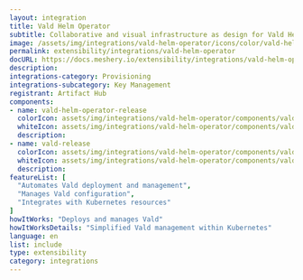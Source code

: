 ```yaml
---
layout: integration
title: Vald Helm Operator
subtitle: Collaborative and visual infrastructure as design for Vald Helm Operator
image: /assets/img/integrations/vald-helm-operator/icons/color/vald-helm-operator-color.svg
permalink: extensibility/integrations/vald-helm-operator
docURL: https://docs.meshery.io/extensibility/integrations/vald-helm-operator
description: 
integrations-category: Provisioning
integrations-subcategory: Key Management
registrant: Artifact Hub
components: 
- name: vald-helm-operator-release
  colorIcon: assets/img/integrations/vald-helm-operator/components/vald-helm-operator-release/icons/color/vald-helm-operator-release-color.svg
  whiteIcon: assets/img/integrations/vald-helm-operator/components/vald-helm-operator-release/icons/white/vald-helm-operator-release-white.svg
  description: 
- name: vald-release
  colorIcon: assets/img/integrations/vald-helm-operator/components/vald-release/icons/color/vald-release-color.svg
  whiteIcon: assets/img/integrations/vald-helm-operator/components/vald-release/icons/white/vald-release-white.svg
  description: 
featureList: [
  "Automates Vald deployment and management",
  "Manages Vald configuration",
  "Integrates with Kubernetes resources"
]
howItWorks: "Deploys and manages Vald"
howItWorksDetails: "Simplified Vald management within Kubernetes"
language: en
list: include
type: extensibility
category: integrations
---
```

